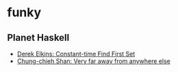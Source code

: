 # funky

## Planet Haskell
- [Derek Elkins: Constant-time Find First Set](https://derekelkins.github.io/posts/find-first-set.html)
- [Chung-chieh Shan: Very far away from anywhere else](http://conway.rutgers.edu/~ccshan/wiki/blog/posts/Very_far_away_from_anywhere_else/)


